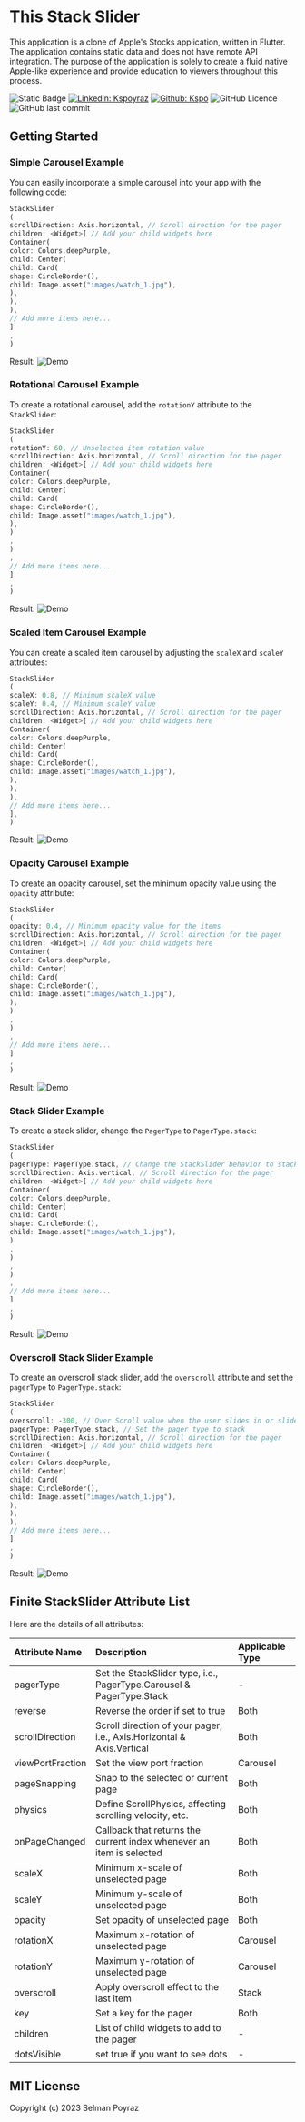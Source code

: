 # This Stack Slider

This application is a clone of Apple's Stocks application, written in Flutter. The application contains static data and does not have remote API integration. The purpose of the application is solely to create a fluid native Apple-like experience and provide education to viewers throughout this process.

![Static Badge](https://img.shields.io/badge/Author-KSPoyraz-blue)
[![Linkedin: Kspoyraz](https://img.shields.io/badge/Kspoyraz-blue?logo=Linkedin&logoColor=fff)][linkedin]
[![Github: Kspo](https://img.shields.io/badge/Kspo-white?logo=Github&logoColor=000)][github]
![GitHub Licence](https://img.shields.io/github/license/kspo/apple_stocks_app_clone?label=Licence)
![GitHub last commit](https://img.shields.io/github/last-commit/kspo/apple_stocks_app_clone?label=Last+Commit)


## Getting Started

### Simple Carousel Example

You can easily incorporate a simple carousel into your app with the following code:

```dart
StackSlider
(
scrollDirection: Axis.horizontal, // Scroll direction for the pager
children: <Widget>[ // Add your child widgets here
Container(
color: Colors.deepPurple,
child: Center(
child: Card(
shape: CircleBorder(),
child: Image.asset("images/watch_1.jpg"),
),
),
),
// Add more items here...
]
,
)
```

Result:
![Demo](https://i.imgur.com/21m40ag.gif)

### Rotational Carousel Example

To create a rotational carousel, add the `rotationY` attribute to the `StackSlider`:

```dart
StackSlider
(
rotationY: 60, // Unselected item rotation value
scrollDirection: Axis.horizontal, // Scroll direction for the pager
children: <Widget>[ // Add your child widgets here
Container(
color: Colors.deepPurple,
child: Center(
child: Card(
shape: CircleBorder(),
child: Image.asset("images/watch_1.jpg"),
),
)
,
)
,
// Add more items here...
]
,
)
```

Result:
![Demo](https://i.imgur.com/jl4S0jX.gif)

### Scaled Item Carousel Example

You can create a scaled item carousel by adjusting the `scaleX` and `scaleY` attributes:

```dart
StackSlider
(
scaleX: 0.8, // Minimum scaleX value 
scaleY: 0.4, // Minimum scaleY value 
scrollDirection: Axis.horizontal, // Scroll direction for the pager
children: <Widget>[ // Add your child widgets here
Container(
color: Colors.deepPurple,
child: Center(
child: Card(
shape: CircleBorder(),
child: Image.asset("images/watch_1.jpg"),
),
),
),
// Add more items here...
],
)
```

Result:
![Demo](https://i.imgur.com/vmEI2T0.gif)

### Opacity Carousel Example

To create an opacity carousel, set the minimum opacity value using the `opacity` attribute:

```dart
StackSlider
(
opacity: 0.4, // Minimum opacity value for the items
scrollDirection: Axis.horizontal, // Scroll direction for the pager
children: <Widget>[ // Add your child widgets here
Container(
color: Colors.deepPurple,
child: Center(
child: Card(
shape: CircleBorder(),
child: Image.asset("images/watch_1.jpg"),
),
)
,
)
,
// Add more items here...
]
,
)
```

Result:
![Demo](https://i.imgur.com/aC2kLic.gif)

### Stack Slider Example

To create a stack slider, change the `PagerType` to `PagerType.stack`:

```dart
StackSlider
(
pagerType: PagerType.stack, // Change the StackSlider behavior to stack slider
scrollDirection: Axis.vertical, // Scroll direction for the pager
children: <Widget>[ // Add your child widgets here
Container(
color: Colors.deepPurple,
child: Center(
child: Card(
shape: CircleBorder(),
child: Image.asset("images/watch_1.jpg"),
)
,
)
,
)
,
// Add more items here...
]
,
)
```

Result:
![Demo](https://i.imgur.com/vNHiSm1.gif)

### Overscroll Stack Slider Example

To create an overscroll stack slider, add the `overscroll` attribute and set the `pagerType`
to `PagerType.stack`:

```dart
StackSlider
(
overscroll: -300, // Over Scroll value when the user slides in or slides off
pagerType: PagerType.stack, // Set the pager type to stack
scrollDirection: Axis.horizontal, // Scroll direction for the pager
children: <Widget>[ // Add your child widgets here
Container(
color: Colors.deepPurple,
child: Center(
child: Card(
shape: CircleBorder(),
child: Image.asset("images/watch_1.jpg"),
),
),
),
// Add more items here...
]
,
)
```

Result:
![Demo](https://i.imgur.com/dIBgKXr.gif)

## Finite StackSlider Attribute List

Here are the details of all attributes:

| Attribute Name   | Description                                                           | Applicable Type |
|:-----------------|:----------------------------------------------------------------------|:----------------|
| pagerType        | Set the StackSlider type, i.e., PagerType.Carousel & PagerType.Stack  | -               |
| reverse          | Reverse the order if set to true                                      | Both            |
| scrollDirection  | Scroll direction of your pager, i.e., Axis.Horizontal & Axis.Vertical | Both            |
| viewPortFraction | Set the view port fraction                                            | Carousel        |
| pageSnapping     | Snap to the selected or current page                                  | Both            |
| physics          | Define ScrollPhysics, affecting scrolling velocity, etc.              | Both            |
| onPageChanged    | Callback that returns the current index whenever an item is selected  | Both            |
| scaleX           | Minimum x-scale of unselected page                                    | Both            |
| scaleY           | Minimum y-scale of unselected page                                    | Both            |
| opacity          | Set opacity of unselected page                                        | Both            |
| rotationX        | Maximum x-rotation of unselected page                                 | Carousel        |
| rotationY        | Maximum y-rotation of unselected page                                 | Carousel        |
| overscroll       | Apply overscroll effect to the last item                              | Stack           |
| key              | Set a key for the pager                                               | Both            |
| children         | List of child widgets to add to the pager                             | -               |
| dotsVisible      | set true if you want to see dots                                      | -               |

## MIT License

Copyright (c) 2023 Selman Poyraz


[linkedin]: https://www.linkedin.com/in/kaz%C4%B1m-selman-poyraz-0048b7143/
[github]: https://github.com/kspo

[pull_down_button]: https://pub.dev/packages/pull_down_button#pulldownbuttontheme
[marqueer]: https://pub.dev/packages/marqueer
[chart_sparkline]: https://pub.dev/packages/chart_sparkline